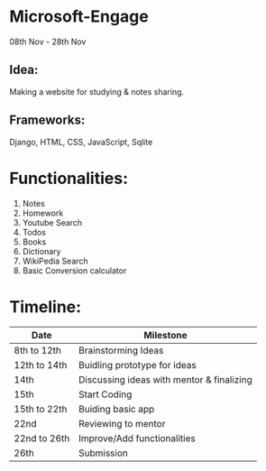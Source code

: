 # Microsoft-Engage

08th Nov - 28th Nov

## Idea: 
Making a website for studying & notes sharing.

## Frameworks: 
Django, HTML, CSS, JavaScript, Sqlite

# Functionalities:
1. Notes
2. Homework
3. Youtube Search
4. Todos
5. Books
6. Dictionary
7. WikiPedia Search
8. Basic Conversion calculator

# Timeline:
| Date  | Milestone |
| ------------- | ------------- |
| 8th to 12th  | Brainstorming Ideas |
| 12th to 14th  | Buidling prototype for ideas |
| 14th  | Discussing ideas with mentor & finalizing |
| 15th | Start Coding |
| 15th to 22th  | Buiding basic app |
| 22nd | Reviewing to mentor |
| 22nd to 26th   | Improve/Add functionalities |
| 26th  | Submission |
